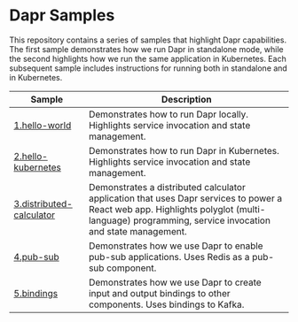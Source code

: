 # Dapr Samples

This repository contains a series of samples that highlight Dapr capabilities. The first sample demonstrates how we run Dapr in standalone mode, while the second highlights how we run the same application in Kubernetes. Each subsequent sample includes instructions for running both in standalone and in Kubernetes.

| Sample                   | Description                                                                                                                                                                                    |
|--------------------------|------------------------------------------------------------------------------------------------------------------------------------------------------------------------------------------------|
| [1.hello-world](/1.hello-world)            | Demonstrates how to run Dapr locally. Highlights service invocation and state management.                                                                                                      |
| [2.hello-kubernetes](/2.hello-kubernetes)       | Demonstrates how to run Dapr in Kubernetes. Highlights service invocation and state management.                                                                                                |
| [3.distributed-calculator](/3.distributed-calculator) | Demonstrates a distributed calculator application that uses Dapr services to power a React web app. Highlights polyglot (multi-language) programming, service invocation and state management. |
| [4.pub-sub](4.pub-sub)                | Demonstrates how we use Dapr to enable pub-sub applications. Uses Redis as a pub-sub component.                                                                                          |
| [5.bindings](5.bindings)            | Demonstrates how we use Dapr to create input and output bindings to other components. Uses bindings to Kafka.                                                                            |
